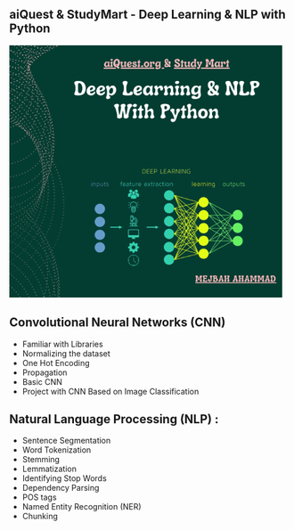 ## aiQuest &amp; StudyMart - Deep Learning &amp; NLP with Python

![alt text](https://github.com/isrt09/Deep_Learning/blob/main/Cover.png?raw=true)

## Convolutional Neural Networks (CNN)
- Familiar with Libraries
- Normalizing the dataset
- One Hot Encoding
- Propagation
- Basic CNN
- Project with CNN Based on Image Classification

## Natural Language Processing (NLP) :
- Sentence Segmentation
- Word Tokenization
- Stemming
- Lemmatization
- Identifying Stop Words
- Dependency Parsing
- POS tags
- Named Entity Recognition (NER)
- Chunking



